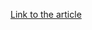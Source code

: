 [Link to the article](https://www.welivesecurity.com/2014/10/31/facebook-welcomes-private-browsers-dedicated-tor-link/)

